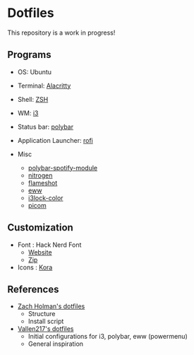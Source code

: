 # Dotfiles

This repository is a work in progress!

## Programs

- OS: Ubuntu
- Terminal: [Alacritty](https://github.com/alacritty/alacritty)
- Shell: [ZSH](https://www.zsh.org)
- WM: [i3](https://i3wm.org)
- Status bar: [polybar](https://github.com/polybar/polybar)
- Application Launcher: [rofi](https://github.com/davatorium/rofi)

- Misc
  - [polybar-spotify-module](https://github.com/mihirlad55/polybar-spotify-module)
  - [nitrogen](https://github.com/l3ib/nitrogen/)
  - [flameshot](https://flameshot.org)
  - [eww](https://github.com/elkowar/eww)
  - [i3lock-color](https://github.com/Raymo111/i3lock-color)
  - [picom](https://github.com/yshui/picom)

## Customization

- Font : Hack Nerd Font
  - [Website](https://www.nerdfonts.com)
  - [Zip](https://github.com/ryanoasis/nerd-fonts/releases/download/v3.2.0/Hack.zip)
- Icons : [Kora](https://github.com/bikass/kora)

## References

- [Zach Holman's dotfiles](https://github.com/holman/dotfiles)
  - Structure
  - Install script
- [Vallen217's dotfiles](https://github.com/Vallen217/dotfiles)
  - Initial configurations for i3, polybar, eww (powermenu)
  - General inspiration